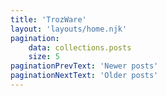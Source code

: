 ```yaml
---
title: 'TrozWare'
layout: 'layouts/home.njk'
pagination:
    data: collections.posts
    size: 5
paginationPrevText: 'Newer posts'
paginationNextText: 'Older posts'
---
```


